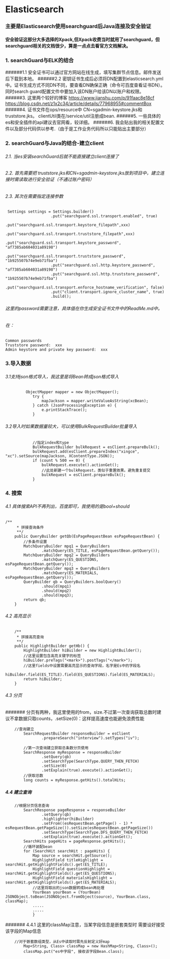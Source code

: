 # Elasticsearch
### 主要是Elasticsearch使用searchguard后Java连接及安全验证

#### 安全验证这部分大多选择的Xpack,但Xpack收费当时就用了searchguard，但searchguard相关的文档很少，算是一点点去看官方文档解决。
### 1. searchGuard与ELK的结合
######1.1 安全证书可以通过官方网站在线生成，填写集群节点信息。邮件发送后下载到本地。
######2.2 密钥证书生成后必须将DN配置到elasticsearch.yml中。证书生成方式不同DN不同，要查看DN确保正确（命令可百度查看证书DN）。同时search guard配置文件中要加入该DN账户给该DN以账户和权限。
######3. 这里两个较好的博客 
	https://www.jianshu.com/p/91faac8e18cf
	https://blog.csdn.net/z1x2c34/article/details/77968955#commentBox
######4. 证书文件在ops/resource中
	CN=sgadmin-keystore.jks和truststore.jks。
    clientUtil类在/service/util注册成bean.
######5. 一些具体的es和安全插件的api建议去官网看，较详细。
######6. 我会贴出我的相关配置文件以及部分代码供以参考.（由于是工作业务代码所以只能贴出主要部分）

### 2. searchGuard与Java的结合-建立client
###### 2.1. 当es安装searchGuard后就不能直接建立client连接了
###### 2.2. 首先需要把 truststore.jks和CN=sgadmin-keystore.jks放到项目中，建立连接时需读取进行安全验证（不通过账户密码）
###### 2.3. 其次在需要指定连接参数
```
 Settings settings = Settings.builder()
                    .put("searchguard.ssl.transport.enabled", true)
                    .put("searchguard.ssl.transport.keystore_filepath",xxx)
                    .put("searchguard.ssl.transport.truststore_filepath",xxx)
                    .put("searchguard.ssl.transport.keystore_password", "af7385ab604031a89198")
                    .put("searchguard.ssl.transport.truststore_password", "1b925507b74e9eb71fba")
                    .put("searchguard.ssl.http.keystore_password", "af7385ab604031a89198")
                    .put("searchguard.ssl.http.truststore_password", "1b925507b74e9eb71fba")
                    .put("searchguard.ssl.transport.enforce_hostname_verification", false)
                    .put("client.transport.ignore_cluster_name", true)
                    .build();
```
###### 这里的password需要注意，具体值在你生成安全证书文件中的ReadMe.md中。

###### 在：
```
Common passwords                                                                            
Truststore password:  xxx                       
Admin keystore and private key password:  xxx
```

### 3.导入数据
###### 3.1支持json格式导入，我这里是将Bean转成json格式导入
```
         ObjectMapper mapper = new ObjectMapper();
            try {
                mapJackson = mapper.writeValueAsString(xcBean);
            } catch (JsonProcessingException e) {
                e.printStackTrace();
            }
```
###### 3.2导入时如果数据量较大，可以使用BulkRequestBuilder批量导入
``` 
			//指定index和type
			BulkRequestBuilder bulkRequest = esClient.prepareBulk();
            bulkRequest.add(esClient.prepareIndex("xingce", "xc").setSource(mapJackson, XContentType.JSON));
            if (count % 500 == 0) {
                bulkRequest.execute().actionGet();
                //此处新建一个bulkRequest，类似于重置效果。避免重复提交
                bulkRequest = esClient.prepareBulk();
            }
```
### 4. 搜索
###### 4.1 具体搜索API不再列出，百度即可，我使用的是bool+should
```
/**
     * 拼接查询条件
     **/
    public QueryBuilder getQb(EsPageRequestBean esPageRequestBean) {
        //多条件设置
        MatchQueryBuilder mpq1 = QueryBuilders
                .matchQuery(ES_TITLE, esPageRequestBean.getQuery());
        MatchQueryBuilder mpq2 = QueryBuilders
                .matchQuery(ES_QUESTIONS, esPageRequestBean.getQuery());
        MatchQueryBuilder mpq3 = QueryBuilders
                .matchQuery(ES_MATERIALS, esPageRequestBean.getQuery());
        QueryBuilder qb = QueryBuilders.boolQuery()
                .should(mpq1)
                .should(mpq2)
                .should(mpq3);
        return qb;
    }
```
###### 4.2 高亮显示
```
	/**
     * 拼接高亮查询
     **/
    public HighlightBuilder getHb() {
        HighlightBuilder hiBuilder = new HighlightBuilder();
		//这里设置包含高亮关键字的标签
        hiBuilder.preTags("<mark>").postTags("</mark>");
		//这里fields中设置需要高亮显示的查询字段，名字是Es中的字段名
        hiBuilder.field(ES_TITLE).field(ES_QUESTIONS).field(ES_MATERIALS);
        return hiBuilder;
    }
```

###### 4.3 分页
####### 分页有两种，我这里使用的from，size.不过第一次查询获取总数时建议不拿数据只取counts，.setSize(0)：这样提高速度也能避免浪费性能
```	
	//查询建立
        SearchRequestBuilder responseBuilder = esClient
                .prepareSearch("interview").setTypes("iv");

        //第一次查询建立获取总条数分页使用
        SearchResponse myResponse = responseBuilder
                .setQuery(qb)
                .setSearchType(SearchType.QUERY_THEN_FETCH)
                .setSize(0)
                .setExplain(true).execute().actionGet();
        //获取总数
        long counts = myResponse.getHits().totalHits;
```
##### 4.4 建立查询
```
    //根据分页信息查询
        SearchResponse pageResponse = responseBuilder
                .setQuery(qb)
                .highlighter(hiBuilder)
                .setFrom((esRequestBean.getPage() - 1) * esRequestBean.getPageSize()).setSize(esRequestBean.getPageSize())
                .setSearchType(SearchType.DFS_QUERY_THEN_FETCH)
                .setExplain(true).execute().actionGet();
        SearchHits pageHits = pageResponse.getHits();
        //循环装配bean
        for (SearchHit searchHit : pageHits) {
            Map source = searchHit.getSource();
            HighlightField titleHighlight = searchHit.getHighlightFields().get(ES_TITLE);
            HighlightField questionHighlight = searchHit.getHighlightFields().get(ES_QUESTIONS);
            HighlightField materialsHighlight = searchHit.getHighlightFields().get(ES_MATERIALS);
			//这里将取出的json数据转成bean再处理
            YourBean yourBean = (YourBean) JSONObject.toBean(JSONObject.fromObject(source), YourBean.class, classMap);
			.....
			.....
			}

```
####### 4.4.1 这里的classMap注意，当某字段信息是嵌套类型时 需要设好接受该字段的Map信息
```
	//对于嵌套数组类型，从Es中读取时需先反射定义好map
        Map<String, Class> classMap = new HashMap<String, Class>();
        classMap.put("es中字段", 接收该字段Bean.class);
       
```